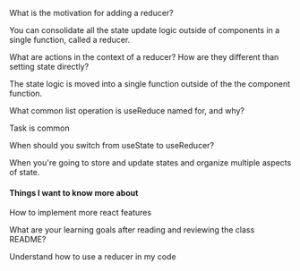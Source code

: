 What is the motivation for adding a reducer?

You can consolidate all the state update logic outside of components in a single function, called a reducer.

What are actions in the context of a reducer? How are they different than setting state directly?

The state logic is moved into a single function outside of the the component function.

What common list operation is useReduce named for, and why?

Task is common


When should you switch from useState to useReducer? 

When you're going to store and update states and organize multiple aspects of state.


#### Things I want to know more about

How to implement more react features 

What are your learning goals after reading and reviewing the class README?

Understand how to use a reducer in my code